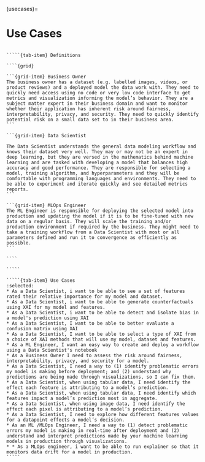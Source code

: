 (usecases)=
# Use Cases

``````{tab-set}

`````{tab-item} Definitions

````{grid}

```{grid-item} Business Owner
The business owner has a dataset (e.g. labelled images, videos, or product reviews) and a deployed model the data work with. They need to quickly need access using no code or very low code interface to get metrics and visualization informing the model’s behavior. They are a subject matter expert in their business domain and want to monitor whether their application has inherent risk around fairness, interpretability, privacy, and security. They need to quickly identify potential risk on a small data set to in their business area.
```

```{grid-item} Data Scientist

The Data Scientist understands the general data modeling workflow and knows their dataset very well. They may or may not be an expert in deep learning, but they are versed in the mathematics behind machine learning and are tasked with developing a model that balances high accuracy and good performance. They are responsible for selecting a model, training algorithm, and hyperparameters and they will be comfortable with programming languages and environments. They need to be able to experiment and iterate quickly and see detailed metrics reports.
```

```{grid-item} MLOps Engineer
The ML Engineer is responsible for deploying the selected model into production and updating the model if it is to be fine-tuned with new data on a regular basis. They will scale the training and/or production environment if required by the business. They might need to take a training workflow from a Data Scientist with most or all parameters defined and run it to convergence as efficiently as possible.
```

````

`````

`````{tab-item} Use Cases
:selected:
* As a Data Scientist, i want to be able to see a set of features rated their relative importance for my model and dataset.
* As a Data Scientist, i want to be able to generate counterfactuals using XAI for my model and features.
* As a Data Scientist, i want to be able to detect and isolate bias in a model's prediction using XAI
* As a Data Scientist, I want to be able to better evaluate a confusion matrix using XAI
* As a Data Scientist, I want to be able to select a type of XAI from a choice of XAI methods that will use my model, dataset and features.
* As a ML Engineer, I want an easy way to create and deploy a workflow using a Data Scientist's notebook
* As a Business Owner I need to assess the risk around fairness, interpretability, privacy, and security for a model.
* As a Data Scientist, I need a way to (1) identify problematic errors my model is making before deployment; and (2) understand why predictions are being made through visualizations, so I can fix them.
* As a Data Scientist, when using tabular data, I need identify the effect each feature is attributing to a model’s prediction.
* As a Data Scientist, when using tabular data, I need identify which features impact a model’s prediction most in aggregate.
* As a Data Scientist, when using image data, I need identify the effect each pixel is attributing to a model’s prediction.
* As a Data Scientist, I need to explore how different features values for a datapoint effects a model’s decision.
* As an ML /MLOps Engineer, I need a way to (1) detect problematic errors my model is making in real-time after deployment and (2) understand and interpret predictions made by your machine learning models in production through visualizations.
* * As a MLOps engineer, i want to be able to run explainer so that it monitors data drift for a model in production.
`````

``````

